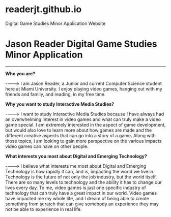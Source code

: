 # readerjt.github.io
Digital Game Studies Minor Application Website 
<!DOCTYPE html>
<html>
<head>
<title>Readerjt Application</title>
<link href="style.css" type="text/css" rel="stylesheet">
</head>

<body>
<div id="main">
<h1> Jason Reader Digital Game Studies Minor Application</h1>
<hr>
<p> <b> Who you are? </b> </p>
<p>----> I am Jason Reader, a Junior and current Computer Science student here at Miami University. I enjoy playing video games,
 hanging out with my friends and family, and reading, in my free time.</p>
<p> <b> Why you want to study Interactive Media Studies? </b> </p>
<p>----> I want to study Interactive Media Studies because I have always had an overwhelming interest in video games and 
what can truly make a video game special. I am extremely interested in the aspect of game development, but would also love to
learn more about how games are made and the different creative aspects that can go into a story of a game. Along with those topics,
I am looking to gain more perspective on the various impacts video games can have on other people.</p>
<p> <b> What interests you most about Digital and Emerging Technology? </b> </p>
<p>----> I believe what interests me most about Digital and Emerging Technology is how rapidly it can, and is, impacting the world we live in. Technology
is the future of not only the job industry, but the world itself. There are so many levels to technology and the ability it has to change our lives every day. To me,
video games is just one specific industry of technology that can truly have a great impact in our world. Video games have impacted me my whole life, and I 
dream of being able to create something from scratch that can give somebody an experience they may not be able to experience in real life.</p>
</div>
</body>
</html>
